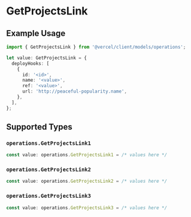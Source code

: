 # GetProjectsLink

## Example Usage

```typescript
import { GetProjectsLink } from '@vercel/client/models/operations';

let value: GetProjectsLink = {
  deployHooks: [
    {
      id: '<id>',
      name: '<value>',
      ref: '<value>',
      url: 'http://peaceful-popularity.name',
    },
  ],
};
```

## Supported Types

### `operations.GetProjectsLink1`

```typescript
const value: operations.GetProjectsLink1 = /* values here */
```

### `operations.GetProjectsLink2`

```typescript
const value: operations.GetProjectsLink2 = /* values here */
```

### `operations.GetProjectsLink3`

```typescript
const value: operations.GetProjectsLink3 = /* values here */
```

